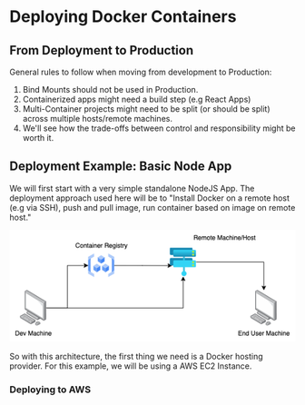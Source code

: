 # Deploying Docker Containers

## From Deployment to Production

General rules to follow when moving from development to Production:

1. Bind Mounts should not be used in Production.
2. Containerized apps might need a build step (e.g React Apps)
3. Multi-Container projects might need to be split (or should be split) across multiple hosts/remote machines.
4. We'll see how the trade-offs between control and responsibility might be worth it.

## Deployment Example: Basic Node App

We will first start with a very simple standalone NodeJS App. The deployment approach used here will be to "Install Docker on a remote host (e.g via SSH), push and pull image, run container based on image on remote host."

![image info](../Images/SimpleNodeApp.drawio.png)

So with this architecture, the first thing we need is a Docker hosting provider. For this example, we will be using a AWS EC2 Instance.

### Deploying to AWS
